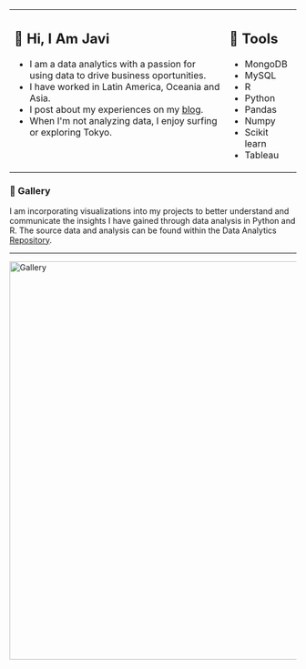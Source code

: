 <table><tr><td valign="top" width="75%">

## 👋 Hi, I Am Javi

- I am a data analytics with a passion for using data to drive business oportunities.
- I have worked in Latin America, Oceania and Asia. 
- I post about my experiences on my <a href="https://Javierreina.com">blog</a>.
- When I'm not analyzing data, I enjoy surfing or exploring Tokyo.

 
</td><td valign="top" width="25%">

## 🧰 Tools

- MongoDB
- MySQL
- R
- Python
- Pandas
- Numpy
- Scikit learn
- Tableau
 
</tr></tr></table> 


### 🎨 Gallery

I am incorporating visualizations into my projects to better understand and communicate the insights I have gained through data analysis in Python and R. The source data and analysis can be found within the Data Analytics <a href="https://github.com/havipr/dataAnalytics">Repository</a>.


<hr>


<!-- <p align= "center">
  <a href=""> 
  <img src="" width="31%" /> 
        </a>
     <a href=""> 
  <img src="" width="31%" /> 
        </a>
     <a href=""> 
  <img src="" width="31%" /> 
    <a href=""> 
    <img style="border:1px solid black" src="" width="31%" /> 
  </a>
   <a href=""> 
    <img src="" width="31%" /> 
  </a>
  <a href=""> 
    <img src="" width="31%" /> 
  </a>
   <a href=""> 
    <img src="" width="31%" /> 
  </a>
  <a href=""> 
  <img src="" width="31%" /> 
     <a href=""> 
    <img src="" width="31%" /> 
    </a> -->
   
  
<img width="700" alt="Gallery" src="https://user-images.githubusercontent.com/66537664/208066826-73a2d66e-6843-4166-a8bb-f1d53252bcf5.png">
